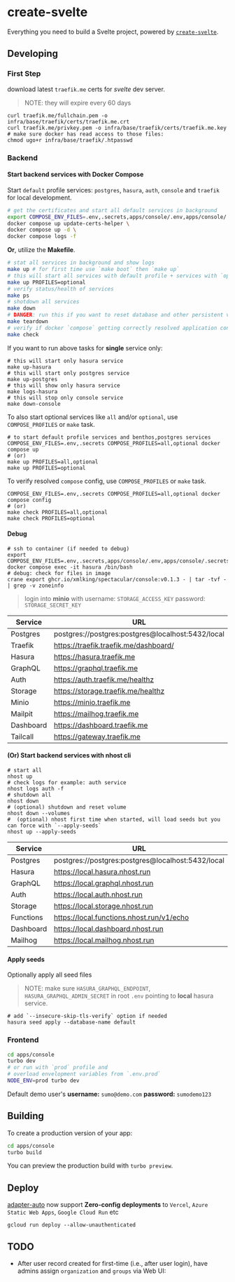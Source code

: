 # create-svelte

Everything you need to build a Svelte project, powered by [`create-svelte`](https://github.com/sveltejs/kit/tree/master/packages/create-svelte).

## Developing

### First Step

download latest `traefik.me` certs for _svelte_ dev server.

> NOTE: they will expire every 60 days

```shell
curl traefik.me/fullchain.pem -o infra/base/traefik/certs/traefik.me.crt
curl traefik.me/privkey.pem -o infra/base/traefik/certs/traefik.me.key
# make sure docker has read access to those files:
chmod ugo+r infra/base/traefik/.htpasswd
```

### Backend

#### Start backend services with Docker Compose

Start `default` profile services: `postgres`, `hasura`, `auth`, `console` and `traefik` for local development.

```sh
# get the certificates and start all default services in background
export COMPOSE_ENV_FILES=.env,.secrets,apps/console/.env,apps/console/.secrets
docker compose up update-certs-helper \
docker compose up -d \
docker compose logs -f
```

**Or**, utilize the **Makefile**.

```sh
# stat all services in background and show logs
make up # for first time use `make boot` then `make up`
# this will start all services with default profile + services with `optional` profile.
make up PROFILES=optional
# verify status/health of services
make ps
# shotdown all services
make down
# DANGER: run this if you want to reset database and other persistent volumes
make teardown
# verify if docker `compose` getting correctly resolved application config from .env and .secrests files
make check
```

If you want to run above tasks for **single** service only:

```shell
# this will start only hasura service
make up-hasura
# this will start only postgres service
make up-postgres
# this will show only hasura service
make logs-hasura
# this will stop only console service
make down-console
```

To also start optional services like `all` and/or `optional`, use `COMPOSE_PROFILES` or `make` task.

```shell
# to start default profile services and benthos,postgres services
COMPOSE_ENV_FILES=.env,.secrets COMPOSE_PROFILES=all,optional docker compose up
# (or)
make up PROFILES=all,optional
make up PROFILES=optional
```

To verify resolved `compose` config, use `COMPOSE_PROFILES` or `make` task.

```shell
COMPOSE_ENV_FILES=.env,.secrets COMPOSE_PROFILES=all,optional docker compose config
# (or)
make check PROFILES=all,optional
make check PROFILES=optional
```

#### Debug

```shell
# ssh to container (if needed to debug)
export COMPOSE_ENV_FILES=.env,.secrets,apps/console/.env,apps/console/.secrets
docker compose exec -it hasura /bin/bash
# debug: check for files in image
crane export ghcr.io/xmlking/spectacular/console:v0.1.3 - | tar -tvf - | grep -v zoneinfo
```

> login into **minio** with username: `STORAGE_ACCESS_KEY` password: `STORAGE_SECRET_KEY`

| Service   | URL                                               |
| --------- | ------------------------------------------------- |
| Postgres  | postgres://postgres:postgres@localhost:5432/local |
| Traefik   | https://traefik.traefik.me/dashboard/             |
| Hasura    | https://hasura.traefik.me                         |
| GraphQL   | https://graphql.traefik.me                        |
| Auth      | https://auth.traefik.me/healthz                   |
| Storage   | https://storage.traefik.me/healthz                |
| Minio     | https://minio.traefik.me                          |
| Mailpit   | https://mailhog.traefik.me                        |
| Dashboard | https://dashboard.traefik.me                      |
| Tailcall  | https://gateway.traefik.me                        |

#### (Or) Start backend services with nhost cli

```shell
# start all
nhost up
# check logs for example: auth service
nhost logs auth -f
# shutdown all
nhost down
# (optional) shutdown and reset volume
nhost down --volumes
#  (optional) nhost first time when started, will load seeds but you can force with `--apply-seeds`
nhost up --apply-seeds
```

| Service   | URL                                               |
| --------- | ------------------------------------------------- |
| Postgres  | postgres://postgres:postgres@localhost:5432/local |
| Hasura    | https://local.hasura.nhost.run                    |
| GraphQL   | https://local.graphql.nhost.run                   |
| Auth      | https://local.auth.nhost.run                      |
| Storage   | https://local.storage.nhost.run                   |
| Functions | https://local.functions.nhost.run/v1/echo         |
| Dashboard | https://local.dashboard.nhost.run                 |
| Mailhog   | https://local.mailhog.nhost.run                   |

#### Apply seeds

Optionally apply all seed files

> NOTE: make sure `HASURA_GRAPHQL_ENDPOINT`, `HASURA_GRAPHQL_ADMIN_SECRET` in root `.env` pointing to **local** hasura service.

```shell
# add `--insecure-skip-tls-verify` option if needed
hasura seed apply --database-name default
```

### Frontend

```bash
cd apps/console
turbo dev
# or run with `prod` profile and
# overload envelopment variables from `.env.prod`
NODE_ENV=prod turbo dev
```

Default demo user's **username:** `sumo@demo.com` **password:** `sumodemo123`

## Building

To create a production version of your app:

```bash
cd apps/console
turbo build
```

You can preview the production build with `turbo preview`.

## Deploy

[adapter-auto](https://kit.svelte.dev/docs/adapter-auto) now support **Zero-config deployments** to `Vercel`, `Azure Static Web Apps`, `Google Cloud Run` etc

```shell
gcloud run deploy --allow-unauthenticated
```

## TODO

- After user record created for first-time (i.e., after user login), have admins assign `organization` and `groups` via Web UI:
